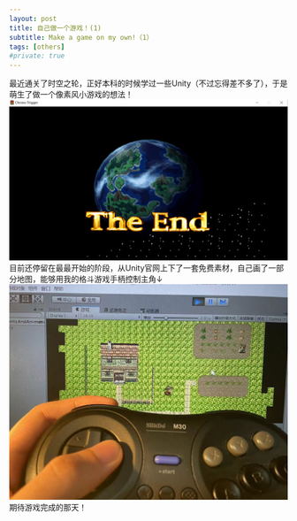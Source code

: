 ```yaml
---
layout: post
title: 自己做一个游戏！(1)
subtitle: Make a game on my own!（1）
tags: [others]
#private: true
---
```



最近通关了时空之轮，正好本科的时候学过一些Unity（不过忘得差不多了），于是萌生了做一个像素风小游戏的想法！
<br>
![](../assets/end.png)
<br>
目前还停留在最最开始的阶段，从Unity官网上下了一套免费素材，自己画了一部分地图，能够用我的格斗游戏手柄控制主角↓
![](../assets/games1.jpg)
<br>
期待游戏完成的那天！
